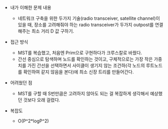 * 내가 이해한 문제 내용
  - 네트워크 구축을 위한 두가지 기술(radio transceiver, satellite channel)이 있을 때, 장소를 고려해줘야 하는 radio transceiver가 두가지 outpost를 연결해주는 최소 거리 D 값 구하기. 
  
* 접근 방식
  - MST를 복습했고, 처음엔 Prim으로 구현하다가 크루스칼로 바꿨다.
  - 간선 중심으로 탐색하며 노드를 확인하는 것이고, 구체적으로는 가장 작은 가중치를 가진 간선을 선택하면서 사이클이 생기지 않는 조건하(각 노드의 루트노드를 확인하여 같지 않음을 본다)에 최소 신장 트리를 만들어간다. 
  
* 어려웠던 점
  - MST를 구할 때 S번만큼은 고려하지 않아도 되는 걸 복잡하게 생각해서 예상했던 것보다 오래 걸렸다. 
  
* 복잡도
  - O(P^2*logP^2)
